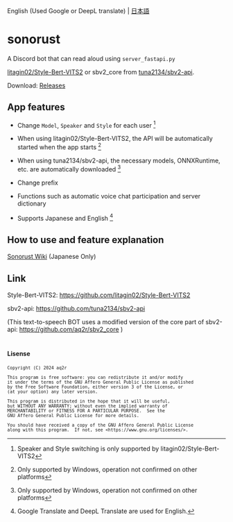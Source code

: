 English (Used Google or DeepL translate) | [日本語](./README-ja.md)

# sonorust
A Discord bot that can read aloud using `server_fastapi.py`

[litagin02/Style-Bert-VITS2](https://github.com/litagin02/Style-Bert-VITS2) or sbv2_core from [tuna2134/sbv2-api](https://github.com/tuna2134/sbv2-api).

Download: [Releases](https://github.com/aq2r/sonorust/releases)

## App features

- Change `Model`, `Speaker` and `Style` for each user [^1]

- When using litagin02/Style-Bert-VITS2, the API will be automatically started when the app starts [^2]

- When using tuna2134/sbv2-api, the necessary models, ONNXRuntime, etc. are automatically downloaded [^2]

- Change prefix

- Functions such as automatic voice chat participation and server dictionary

- Supports Japanese and English [^3]

[^1]: Speaker and Style switching is only supported by litagin02/Style-Bert-VITS2
[^2]: Only supported by Windows, operation not confirmed on other platforms
[^3]: Google Translate and DeepL Translate are used for English.

## How to use and feature explanation

[Sonorust Wiki](https://github.com/aq2r/sonorust/wiki) (Japanese Only)

## Link

Style-Bert-VITS2: https://github.com/litagin02/Style-Bert-VITS2

sbv2-api: https://github.com/tuna2134/sbv2-api

(This text-to-speech BOT uses a modified version of the core part of sbv2-api: https://github.com/aq2r/sbv2_core )

#

#### Lisense

<sub>

    Copyright (C) 2024 aq2r

    This program is free software: you can redistribute it and/or modify
    it under the terms of the GNU Affero General Public License as published
    by the Free Software Foundation, either version 3 of the License, or
    (at your option) any later version.

    This program is distributed in the hope that it will be useful,
    but WITHOUT ANY WARRANTY; without even the implied warranty of
    MERCHANTABILITY or FITNESS FOR A PARTICULAR PURPOSE.  See the
    GNU Affero General Public License for more details.

    You should have received a copy of the GNU Affero General Public License
    along with this program.  If not, see <https://www.gnu.org/licenses/>.

</sub>
